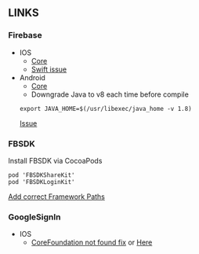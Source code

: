 ## LINKS
### Firebase
* IOS
  * [Core](https://rnfirebase.io/docs/v4.2.x/installation/ios)
  * [Swift issue](https://stackoverflow.com/questions/45317777/could-not-find-a-valid-googleservice-info-plist-in-your-project)
* Android
  * [Core](https://rnfirebase.io/docs/v4.2.x/installation/android)
  * Downgrade Java to v8 each time before compile
  ```
  export JAVA_HOME=$(/usr/libexec/java_home -v 1.8)
  ```
  [Issue](https://github.com/invertase/react-native-firebase/issues/1070)

### FBSDK
Install FBSDK via CocoaPods 
```
pod 'FBSDKShareKit'
pod 'FBSDKLoginKit'
```
[Add correct Framework Paths](http://prntscr.com/k3zk56)

### GoogleSignIn
* IOS
  * [CoreFoundation not found fix](https://github.com/react-native-community/react-native-google-signin/issues/361) or [Here](http://prntscr.com/k8q6tr)